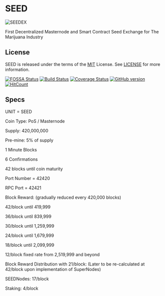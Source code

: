 # SEED



![SEEDEX](https://media.discordapp.net/attachments/470004889582436364/511780918625697804/SeedEX_Logo_letters_only_3.PNG?width=573&height=303)


First Decentralized Masternode and Smart Contract Seed Exchange for The Marijuana Industry

License
-------

SEED is released under the terms of the [MIT](https://opensource.org/licenses/MIT) License. See [LICENSE](LICENSE) for more
information. 

[![FOSSA Status](https://app.fossa.io/api/projects/git%2Bgithub.com%2FSeedPlatform%2FSEED.svg?type=small)](https://app.fossa.io/projects/git%2Bgithub.com%2FSeedPlatform%2FSEED?ref=badge_small) [![Build Status](https://travis-ci.org/SeedPlatform/SEED.svg?branch=master)](https://travis-ci.org/SeedPlatform/SEED) [![Coverage Status](https://coveralls.io/repos/github/SeedPlatform/SEED/badge.svg?branch=master)](https://coveralls.io/github/SeedPlatform/SEED?branch=master) [![GitHub version](https://badge.fury.io/gh/seedplatform%2Fseed.svg)](https://badge.fury.io/gh/seedplatform%2Fseed) [![HitCount](http://hits.dwyl.io/seedplatform/seed.svg)](http://hits.dwyl.io/seedplatform/seed)


Specs
-------

UNIT = SEED

Coin Type: PoS / Masternode

Supply: 420,000,000 

Pre-mine: 5% of supply

1 Minute Blocks

6 Confirmations

42 blocks until coin maturity

Port Number = 42420

RPC Port = 42421

Block Reward: (gradually reduced every 420,000 blocks)

42/block until  419,999

36/block until  839,999

30/block until  1,259,999 

24/block until  1,679,999

18/block until  2,099,999

12/block fixed rate from  2,519,999 and beyond

Block Reward Distribution with 21/block: (Later to be re-calculated at 42/block upon implementation of SuperNodes)

SEEDNodes:          17/block 

Staking:            4/block
             
